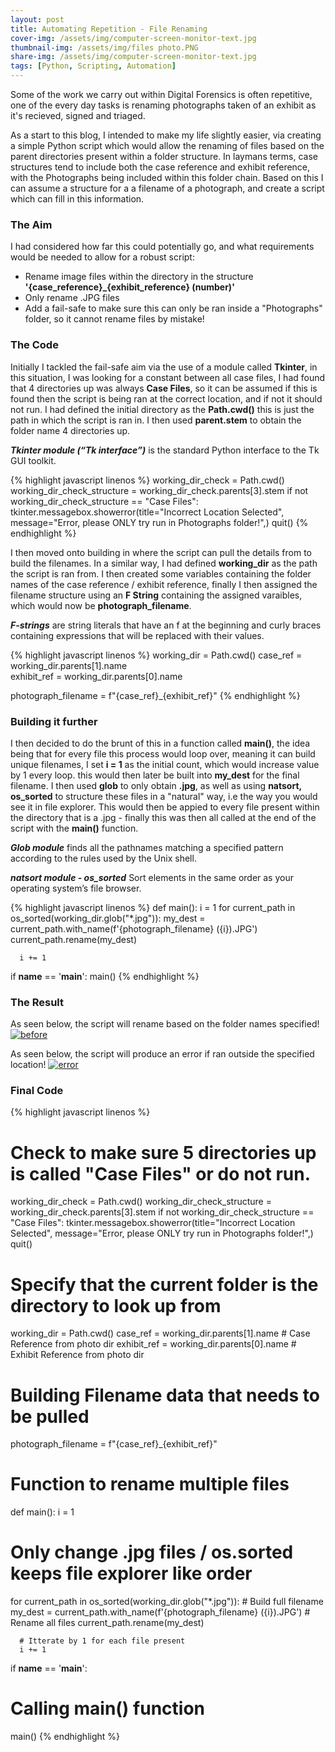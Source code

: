 ```yaml
---
layout: post
title: Automating Repetition - File Renaming
cover-img: /assets/img/computer-screen-monitor-text.jpg
thumbnail-img: /assets/img/files photo.PNG
share-img: /assets/img/computer-screen-monitor-text.jpg
tags: [Python, Scripting, Automation]
---
```


Some of the work we carry out within Digital Forensics is often repetitive, one of the every day tasks is renaming photographs taken of an exhibit as it's recieved, signed and triaged.

As a start to this blog, I intended to make my life slightly easier, via creating a simple Python script which would allow the renaming of files based on the parent directories present within a folder structure. In laymans terms, case structures tend to include both the case reference and exhibit reference, with the Photographs being included within this folder chain. Based on this I can assume a structure for a a filename of a photograph, and create a script which can fill in this information. 

### The Aim
I had considered how far this could potentially go, and what requirements would be needed to allow for a robust script:
- Rename image files within the directory in the structure **'{case_reference}_{exhibit_reference} (number)'**
- Only rename .JPG files 
- Add a fail-safe to make sure this can only be ran inside a "Photographs" folder, so it cannot rename files by mistake!

### The Code
Initially I tackled the fail-safe aim via the use of a module called **Tkinter**, in this situation, I was looking for a constant between all case files, I had found that 4 directories up was always **Case Files**, so it can be assumed if this is found then the script is being ran at the correct location, and if not it should not run. I had defined the initial directory as the **Path.cwd()** this is just the path in which the script is ran in. I then used **parent.stem** to obtain the folder name 4 directories up.

**_Tkinter module (“Tk interface”)_** is the standard Python interface to the Tk GUI toolkit.

{% highlight javascript linenos %}
working_dir_check = Path.cwd()
working_dir_check_structure = working_dir_check.parents[3].stem
if not working_dir_check_structure == "Case Files":
   tkinter.messagebox.showerror(title="Incorrect Location Selected", message="Error, please ONLY try run in Photographs folder!",)
   quit()
{% endhighlight %}

I then moved onto building in where the script can pull the details from to build the filenames. In a similar way, I had defined **working_dir** as the path the script is ran from. I then created some variables containing the folder names of the case reference / exhibit reference, finally I then assigned the filename structure using an **F String** containing the assigned varaibles, which would now be **photograph_filename**.

**_F-strings_** are string literals that have an f at the beginning and curly braces containing expressions that will be replaced with their values.

{% highlight javascript linenos %}
working_dir = Path.cwd()
case_ref = working_dir.parents[1].name  
exhibit_ref = working_dir.parents[0].name 

photograph_filename = f"{case_ref}_{exhibit_ref}"
{% endhighlight %}

### Building it further
I then decided to do the brunt of this in a function called **main()**, the idea being that for every file this process would loop over, meaning it can build unique filenames, I set **i = 1** as the initial count, which would increase value by 1 every loop. this would then later be built into **my_dest** for the final filename. I then used **glob** to only obtain **.jpg**, as well as using **natsort,  os_sorted** to structure these files in a "natural" way, i.e the way you would see it in file explorer. This would then be appied to every file present within the directory that is a .jpg - finally this was then all called at the end of the script with the **main()** function.

**_Glob module_** finds all the pathnames matching a specified pattern according to the rules used by the Unix shell.

**_natsort module - os_sorted_** Sort elements in the same order as your operating system’s file browser.

{% highlight javascript linenos %}
def main():
   i = 1
   for current_path in os_sorted(working_dir.glob("*.jpg")):
      my_dest = current_path.with_name(f'{photograph_filename} ({i}).JPG')
      current_path.rename(my_dest)
      
      i += 1
      
if __name__ == '__main__':
   main()
{% endhighlight %}

### The Result
As seen below, the script will rename based on the folder names specified!
<a href="https://ibb.co/PzxYv0Z"><img src="https://i.ibb.co/x8hstdS/before.png" alt="before" border="0" /></a>

As seen below, the script will produce an error if ran outside the specified location!
<a href="https://ibb.co/gzpgFH2"><img src="https://i.ibb.co/QrRmjzg/error.png" alt="error" border="0" /></a>

### Final Code
{% highlight javascript linenos %}
# Check to make sure 5 directories up is called "Case Files" or do not run.
working_dir_check = Path.cwd()
working_dir_check_structure = working_dir_check.parents[3].stem
if not working_dir_check_structure == "Case Files":
   tkinter.messagebox.showerror(title="Incorrect Location Selected", message="Error, please ONLY try run in Photographs folder!",)
   quit()

# Specify that the current folder is the directory to look up from
working_dir = Path.cwd()
case_ref = working_dir.parents[1].name  # Case Reference from photo dir
exhibit_ref = working_dir.parents[0].name # Exhibit Reference from photo dir

# Building Filename data that needs to be pulled
photograph_filename = f"{case_ref}_{exhibit_ref}"

# Function to rename multiple files
def main():
   i = 1
   # Only change .jpg files / os.sorted keeps file explorer like order
   for current_path in os_sorted(working_dir.glob("*.jpg")):
      # Build full filename
      my_dest = current_path.with_name(f'{photograph_filename} ({i}).JPG')
      # Rename all files
      current_path.rename(my_dest)

      # Itterate by 1 for each file present
      i += 1
      
if __name__ == '__main__':
   
   # Calling main() function
   main()
{% endhighlight %}
